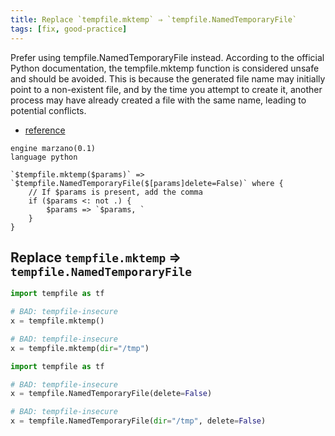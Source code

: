 ```yaml
---
title: Replace `tempfile.mktemp` ⇒ `tempfile.NamedTemporaryFile`
tags: [fix, good-practice]
---
```


Prefer using tempfile.NamedTemporaryFile instead. According to the official Python documentation, the tempfile.mktemp function is considered unsafe and should be avoided. This is because the generated file name may initially point to a non-existent file, and by the time you attempt to create it, another process may have already created a file with the same name, leading to potential conflicts.

- [reference](https://docs.python.org/3/library/tempfile.html#tempfile.mkdtemp)


```grit
engine marzano(0.1)
language python

`$tempfile.mktemp($params)` => `$tempfile.NamedTemporaryFile($[params]delete=False)` where {
    // If $params is present, add the comma
    if ($params <: not .) {
        $params => `$params, `
    }
}
```

## Replace `tempfile.mktemp` ⇒ `tempfile.NamedTemporaryFile`

```python
import tempfile as tf

# BAD: tempfile-insecure
x = tempfile.mktemp()

# BAD: tempfile-insecure
x = tempfile.mktemp(dir="/tmp")
```

```python
import tempfile as tf

# BAD: tempfile-insecure
x = tempfile.NamedTemporaryFile(delete=False)

# BAD: tempfile-insecure
x = tempfile.NamedTemporaryFile(dir="/tmp", delete=False)
```

